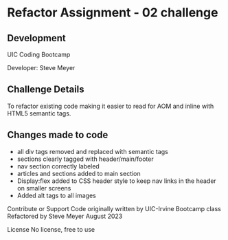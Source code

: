 # Refactor Assignment - 02 challenge

## Development
UIC Coding Bootcamp

Developer: Steve Meyer

## Challenge Details
To refactor existing code making it easier to read for AOM and inline with HTML5 semantic tags.


## Changes made to code
- all div tags removed and replaced with semantic tags
- sections clearly tagged with header/main/footer
- nav section correctly labeled
- articles and sections added to main section
- Display:flex added to CSS header style to keep nav links in the header on smaller screens
- Added alt tags to all images

Contribute or Support
Code originally written by UIC-Irvine Bootcamp class
Refactored by Steve Meyer August 2023 

License
No license, free to use